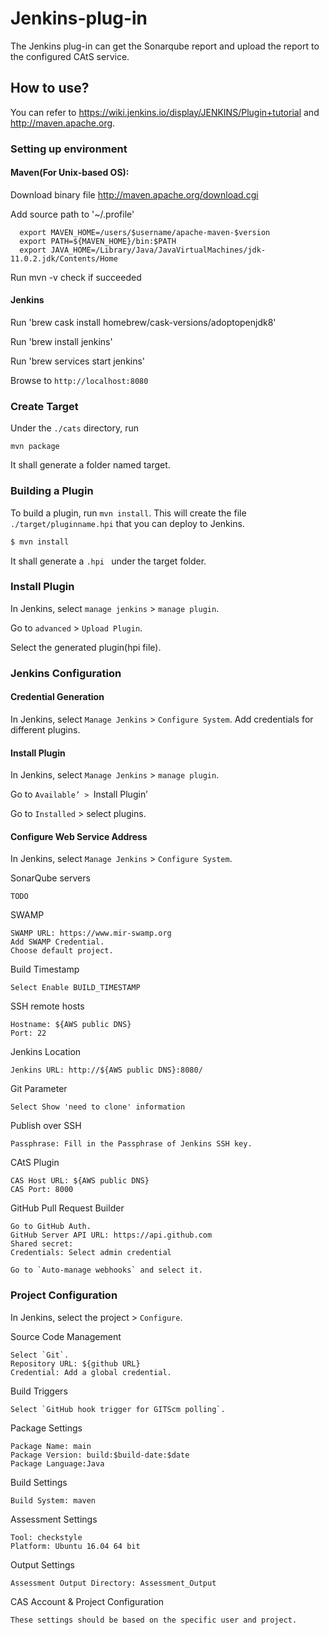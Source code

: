 # Jenkins-plug-in

The Jenkins plug-in can get the Sonarqube report and upload the report to the configured CAtS service.

## How to use?

You can refer to https://wiki.jenkins.io/display/JENKINS/Plugin+tutorial and http://maven.apache.org.

### Setting up environment

#### Maven(For Unix-based OS):

Download binary file http://maven.apache.org/download.cgi

Add source path to '~/.profile'

```
  export MAVEN_HOME=/users/$username/apache-maven-$version
  export PATH=${MAVEN_HOME}/bin:$PATH
  export JAVA_HOME=/Library/Java/JavaVirtualMachines/jdk-11.0.2.jdk/Contents/Home
```

Run mvn -v check if succeeded

#### Jenkins

Run 'brew cask install homebrew/cask-versions/adoptopenjdk8'

Run 'brew install jenkins'

Run 'brew services start jenkins'

Browse to `http://localhost:8080`


### Create Target

Under the `./cats` directory, run

```
mvn package
```

It shall generate a folder named target.

### Building a Plugin

To build a plugin, run `mvn install`. This will create the file `./target/pluginname.hpi` that you can deploy to Jenkins.

```bash
$ mvn install
```

It shall generate a `.hpi ` under the target folder.


### Install Plugin

In Jenkins, select `manage jenkins` >  `manage plugin`.

Go to `advanced` > `Upload Plugin`.

Select the generated plugin(hpi file).


### Jenkins Configuration

#### Credential Generation

In Jenkins, select `Manage Jenkins` > `Configure System`.
Add credentials for different plugins.

#### Install Plugin

In Jenkins, select `Manage Jenkins` > `manage plugin`.

Go to `Available’ > `Install Plugin’

Go to `Installed` > select plugins.

#### Configure Web Service Address

In Jenkins, select `Manage Jenkins` > `Configure System`.


SonarQube servers

```
TODO
```

SWAMP

```
SWAMP URL: https://www.mir-swamp.org
Add SWAMP Credential.
Choose default project.
```

Build Timestamp
```
Select Enable BUILD_TIMESTAMP
```

SSH remote hosts
```
Hostname: ${AWS public DNS}
Port: 22
```

Jenkins Location

```
Jenkins URL: http://${AWS public DNS}:8080/
```

Git Parameter

```
Select Show 'need to clone' information
```


Publish over SSH

```
Passphrase: Fill in the Passphrase of Jenkins SSH key.
```

CAtS Plugin

```
CAS Host URL: ${AWS public DNS}
CAS Port: 8000
```

GitHub Pull Request Builder

```
Go to GitHub Auth.
GitHub Server API URL: https://api.github.com
Shared secret: 
Credentials: Select admin credential

Go to `Auto-manage webhooks` and select it.
```

### Project Configuration

In Jenkins, select the project > `Configure`.

Source Code Management
```
Select `Git`.
Repository URL: ${github URL}
Credential: Add a global credential.

```
Build Triggers
```
Select `GitHub hook trigger for GITScm polling`.

```
Package Settings
```
Package Name: main
Package Version: build:$build-date:$date
Package Language:Java

```
Build Settings
```
Build System: maven

```
Assessment Settings
```
Tool: checkstyle
Platform: Ubuntu 16.04 64 bit

```
Output Settings
```
Assessment Output Directory: Assessment_Output

```
CAS Account & Project Configuration
```
These settings should be based on the specific user and project.
```
